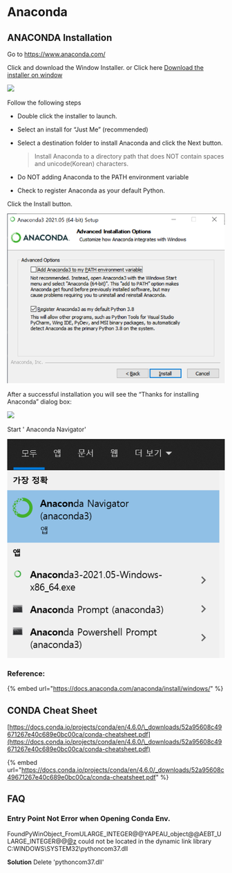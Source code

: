 # Anaconda

## ANACONDA Installation

Go to https://www.anaconda.com/

Click and download the Window Installer. or Click here [Download the installer on window](https://www.anaconda.com/products/individual#Downloads)

![](https://user-images.githubusercontent.com/38373000/162143256-abe37dec-7fc9-4fd8-b0d3-fe6a6ab89d6b.png)

Follow the following steps

* Double click the installer to launch.
* Select an install for “Just Me” (recommended)
*   Select a destination folder to install Anaconda and click the Next button.

    > Install Anaconda to a directory path that does NOT contain spaces and unicode(Korean) characters.
* Do NOT adding Anaconda to the PATH environment variable
* Check to register Anaconda as your default Python.

Click the Install button.

![](<../.gitbook/assets/image (313).png>)

After a successful installation you will see the “Thanks for installing Anaconda” dialog box:

![](https://user-images.githubusercontent.com/38373000/162144231-e72c06a6-b34b-423e-94f9-329090e5fb8a.png)

Start ' Anaconda Navigator'

![](<../.gitbook/assets/image (314).png>)



### Reference:

{% embed url="https://docs.anaconda.com/anaconda/install/windows/" %}



## CONDA Cheat Sheet

[https://docs.conda.io/projects/conda/en/4.6.0/\_downloads/52a95608c49671267e40c689e0bc00ca/conda-cheatsheet.pdf](https://docs.conda.io/projects/conda/en/4.6.0/\_downloads/52a95608c49671267e40c689e0bc00ca/conda-cheatsheet.pdf)

{% embed url="https://docs.conda.io/projects/conda/en/4.6.0/_downloads/52a95608c49671267e40c689e0bc00ca/conda-cheatsheet.pdf" %}



## FAQ

### Entry Point Not Error when Opening Conda Env.

FoundPyWinObject\_FromULARGE\_INTEGER@@YAPEAU\_object@@AEBT\_ULARGE\_INTEGER@@[@z](https://github.com/z) could not be located in the dynamic link library C:WINDOWS\SYSTEM32\pythoncom37.dll

**Solution** Delete 'pythoncom37.dll'
